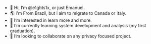 - 👋 Hi, I’m @e1ghts1x, or just Emanuel.
- 🌎 I'm From Brazil, but i aim to migrate to Canada or Italy.
- 👀 I’m interested in learn more and more.
- 🌱 I’m currently learning system development and analysis (my first graduation).
- 💞️ I’m looking to collaborate on any privacy focused project.

<!---
e1ghts1x/e1ghts1x is a ✨ special ✨ repository because its `README.md` (this file) appears on your GitHub profile.
You can click the Preview link to take a look at your changes.
--->
